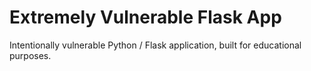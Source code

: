 # Extremely Vulnerable Flask App

Intentionally vulnerable Python / Flask application, built for educational purposes.
